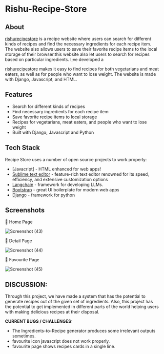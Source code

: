 # Rishu-Recipe-Store

## About

[rishurecipestore](http://www.rishurecipestore.online/) is a recipe website where users can search for different kinds of recipes and find the necessary ingredients for each recipe item. The website also allows users to save their favorite recipe items to the local storage of their browser.this website also let users to search for recipes based on particular ingredients. I;ve developed a 

[rishurecipestore](http://www.rishurecipestore.online/) makes it easy to find recipes for both vegetarians and meat eaters, as well as for people who want to lose weight. The website is made with Django, Javascript, and HTML.

## Features

- Search for different kinds of recipes
- Find necessary ingredients for each recipe item
- Save favorite recipe items to local storage
- Recipes for vegetarians, meat eaters, and people who want to lose weight
- Built with Django, Javascript and Python 

## Tech Stack

Recipe Store uses a number of open source projects to work properly:

- [Javacript] - HTML enhanced for web apps!
- [Sublime text editor](https://www.sublimetext.com/) - feature-rich text editor renowned for its speed, efficiency, and extensive customization options 
- [Langchain](https://python.langchain.com/docs/get_started/introduction.html) - framework for developing LLMs.
- [Bootstrap](https://getbootstrap.com/docs/5.3/getting-started/introduction/) - great UI boilerplate for modern web apps
- [Django](https://www.djangoproject.com/start/) - framework for python

## Screenshots

📌 Home Page

![Screenshot (43)](https://github.com/divyanshkumarworks/Rishu-Recipe-Store/assets/134360630/2812b233-250d-4e8b-aee6-2c864573e41f)

📌 Detail Page

![Screenshot (44)](https://github.com/divyanshkumarworks/Rishu-Recipe-Store/assets/134360630/481a4a64-a21d-47f9-b69a-96d375b5fe5b)

📌 Favourite Page

![Screenshot (45)](https://github.com/divyanshkumarworks/Rishu-Recipe-Store/assets/134360630/22899703-a483-4870-8183-4a6552c26dc1)

## DISCUSSION:

Through this project, we have made a system that has the potential to generate recipes out of the given set of ingredients. Also, this project has the potential to get implemented in different parts of the world helping users with making delicious recipes at their disposal.

**CURRENT BUGS / CHALLENGES:**

- The Ingredients-to-Recipe generator produces some irrelevant outputs sometimes.
- favourite icon javascript does not work properly.
- favourite page shows recipes cards in a single line.
